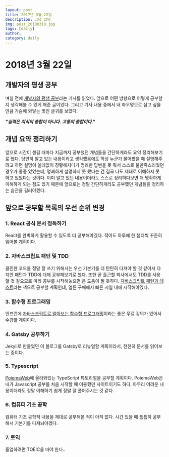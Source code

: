 ```yaml
---
layout: post
title: 2017년 3월 22일
description: 그냥 잡담
img: post_20180310.jpg
tags: [daily]
author:
category: daily
---
```

# 2018년 3월 22일

## 개발자의 평생 공부

며칠 전에 [개발자의 평생 공부](http://m.zdnet.co.kr/column_view.asp?artice_id=20170616090644#imadnews)라는 기사를 읽었다. 앞으로 어떤 방향으로 어떻게 공부할 지 생각해볼 수 있게 해준 글이었다. 그리고 기사 내용 중에서 내 좌우명으로 삼고 싶을 만큼 가슴에 와닿는 멋진 글귀를 보았다.

***"실력은 지식의 총합이 아니다. 고통의 총합이다."***

## 개념 요약 정리하기

앞으로 시간이 생길 때마다 지금까지 공부했던 개념들을 간단하게라도 요약 정리해보기로 했다. 당연히 알고 있는 내용이라고 생각했음에도 막상 누군가 물어봤을 때 설명해주려고 하면 설명이 쓸데없이 장황해지다가 명쾌한 답변을 못 줘서 스스로 불만족스러웠던 경우가 종종 있었는데, 명쾌하게 설명하지 못 했다는 건 결국 나도 제대로 이해하지 못 하고 있었다는 것이다. 이미 알고 있던 내용이더라도 스스로 정리하다보면 더 명확하게 이해하게 되는 점도 있기 때문에 앞으로는 정말 간단하게라도 공부했던 개념들을 정리하는 습관을 길러야겠다.

## 앞으로 공부할 목록의 우선 순위 변경

### 1. React 공식 문서 정독하기

React를 완벽하게 활용할 수 있도록 더 공부해야겠다. 적어도 하루에 한 챕터씩 꾸준히 읽어볼 계획이다.

### 2. 자바스크립트 패턴 및 TDD

클린한 코드를 정말 잘 쓰기 위해서는 우선 기본기를 더 탄탄히 다져야 할 것 같아서 다지안 패턴과 TDD에 대해 공부해보기로 했다. 또한 곧 출근할 회사에서도 TDD를 사용할 것 같으므로 미리 공부를 시작해놓으면 큰 도움이 될 듯하다. [자바스크립트 패턴과 테스트](http://www.yes24.com/24/goods/33211518?scode=032&OzSrank=1)라는 책으로 공부할 계획인데, 얼른 구매해서 빠른 시일 내에 시작해야겠다.

### 3. 함수형 프로그래밍

인프런에 [자바스크립트로 알아보는 함수형 프로그래밍](https://www.inflearn.com/course/%ED%95%A8%EC%88%98%ED%98%95-%ED%94%84%EB%A1%9C%EA%B7%B8%EB%9E%98%EB%B0%8D/)이라는 좋은 무료 강의가 있어서 수강할 계획이다.

### 4. Gatsby 공부하기

Jekyll로 만들었던 이 블로그를 Gatsby로 리뉴얼할 계획이라서, 천천히 문서를 읽어보는 중이다.

### 5. Typescript

[PoiemaWeb](http://poiemaweb.com/)에 올라와있는 TypeScript 튜토리얼을 공부할 계획이다. PoiemaWeb은 내가 Javascript 공부를 처음 시작할 때 이용했던 사이트이기도 하다. 아무리 어려운 내용이더라도 정말 이해하기 쉽게 정말 잘 풀어주시는 것 같다.

### 6. 컴퓨터 기초 공학

컴퓨터 기초 공학적 내용을 제대로 공부해본 적이 아직 없다. 시간 있을 때 틈틈히 공부해서 기본기를 다져놔야겠다.

### 7. 토익

졸업하려면 TOEIC을 따야 한다..
